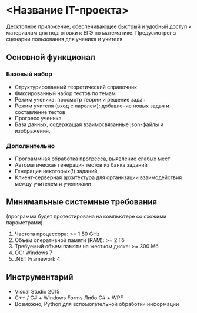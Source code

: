 # <Название IT-проекта>
Десктопное приложение, обеспечивающее быстрый и удобный доступ к материалам для подготовки к ЕГЭ по математике.
Предусмотрены сценарии пользования для ученика и учителя. 

## Основной функционал
### Базовый набор
* Структурированный теоретический справочник
* Фиксированный набор тестов по темам
* Режим ученика: просмотр теории и решение задач
* Режим учителя (вход с паролем): добавление новых задач и составление тестов
* Прогресс ученика
* База данных, содержащая взаимосвязанные json-файлы и изображения.
### Дополнительно
* Программная обработка прогресса, выявление слабых мест
* Автоматическая генерация тестов из банка заданий
* Генерация некоторых(!) заданий
* Клиент-серверная архитектура для организации взаимодействия между учителем и учениками

## Минимальные системные требования
(программа будет протестирована на компьютере со схожими параметрами)
1. Частота процессора: >= 1.50 GHz
2. Объем оперативной памяти (RAM): >= 2 Гб
3. Требуемый объем памяти на жестком диске: >= 300 Мб
4. ОС: Windows 7
5. .NET Framework 4

## Инструментарий
* Visual Studio 2015
* C++ / C# + Windows Forms Либо C# + WPF
* Возможно, Python для вспомогательной обработки информации
